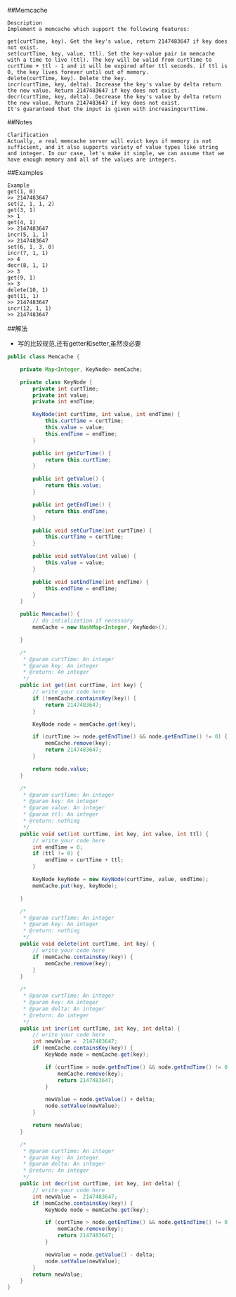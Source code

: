 ##Memcache

	Description
	Implement a memcache which support the following features:

	get(curtTime, key). Get the key's value, return 2147483647 if key does not exist.
	set(curtTime, key, value, ttl). Set the key-value pair in memcache with a time to live (ttl). The key will be valid from curtTime to curtTime + ttl - 1 and it will be expired after ttl seconds. if ttl is 0, the key lives forever until out of memory.
	delete(curtTime, key). Delete the key.
	incr(curtTime, key, delta). Increase the key's value by delta return the new value. Return 2147483647 if key does not exist.
	decr(curtTime, key, delta). Decrease the key's value by delta return the new value. Return 2147483647 if key does not exist.
	It's guaranteed that the input is given with increasingcurtTime.

##Notes

	Clarification
	Actually, a real memcache server will evict keys if memory is not sufficient, and it also supports variety of value types like string and integer. In our case, let's make it simple, we can assume that we have enough memory and all of the values are integers.

##Examples

	Example
	get(1, 0)
	>> 2147483647
	set(2, 1, 1, 2)
	get(3, 1)
	>> 1
	get(4, 1)
	>> 2147483647
	incr(5, 1, 1)
	>> 2147483647
	set(6, 1, 3, 0)
	incr(7, 1, 1)
	>> 4
	decr(8, 1, 1)
	>> 3
	get(9, 1)
	>> 3
	delete(10, 1)
	get(11, 1)
	>> 2147483647
	incr(12, 1, 1)
	>> 2147483647

##解法
- 写的比较规范,还有getter和setter,虽然没必要

```java
public class Memcache {

    private Map<Integer, KeyNode> memCache;

    private class KeyNode {
        private int curtTime;
        private int value;
        private int endTime;

        KeyNode(int curtTime, int value, int endTime) {
            this.curtTime = curtTime;
            this.value = value;
            this.endTime = endTime;
        }

        public int getCurTime() {
            return this.curtTime;
        }

        public int getValue() {
            return this.value;
        }

        public int getEndTime() {
            return this.endTime;
        }

        public void setCurTime(int curtTime) {
            this.curtTime = curtTime;
        }

        public void setValue(int value) {
            this.value = value;
        }

        public void setEndTime(int endTime) {
            this.endTime = endTime;
        }
    }

    public Memcache() {
        // do intialization if necessary
        memCache = new HashMap<Integer, KeyNode>();

    }

    /*
     * @param curtTime: An integer
     * @param key: An integer
     * @return: An integer
     */
    public int get(int curtTime, int key) {
        // write your code here
        if (!memCache.containsKey(key)) {
            return 2147483647;
        }

        KeyNode node = memCache.get(key);

        if (curtTime >= node.getEndTime() && node.getEndTime() != 0) {
            memCache.remove(key);
            return 2147483647;
        }

        return node.value;
    }

    /*
     * @param curtTime: An integer
     * @param key: An integer
     * @param value: An integer
     * @param ttl: An integer
     * @return: nothing
     */
    public void set(int curtTime, int key, int value, int ttl) {
        // write your code here
        int endTime = 0;
        if (ttl != 0) {
            endTime = curtTime + ttl;
        }

        KeyNode keyNode = new KeyNode(curtTime, value, endTime);
        memCache.put(key, keyNode);

    }

    /*
     * @param curtTime: An integer
     * @param key: An integer
     * @return: nothing
     */
    public void delete(int curtTime, int key) {
        // write your code here
        if (memCache.containsKey(key)) {
            memCache.remove(key);
        }
    }

    /*
     * @param curtTime: An integer
     * @param key: An integer
     * @param delta: An integer
     * @return: An integer
     */
    public int incr(int curtTime, int key, int delta) {
        // write your code here
        int newValue =  2147483647;
        if (memCache.containsKey(key)) {
            KeyNode node = memCache.get(key);

            if (curtTime > node.getEndTime() && node.getEndTime() != 0) {
                memCache.remove(key);
                return 2147483647;
            }

            newValue = node.getValue() + delta;
            node.setValue(newValue);
        }

        return newValue;
    }

    /*
     * @param curtTime: An integer
     * @param key: An integer
     * @param delta: An integer
     * @return: An integer
     */
    public int decr(int curtTime, int key, int delta) {
        // write your code here
        int newValue =  2147483647;
        if (memCache.containsKey(key)) {
            KeyNode node = memCache.get(key);

            if (curtTime > node.getEndTime() && node.getEndTime() != 0) {
                memCache.remove(key);
                return 2147483647;
            }

            newValue = node.getValue() - delta;
            node.setValue(newValue);
        }
        return newValue;
    }
}
```
